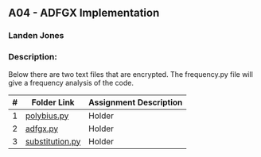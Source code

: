 ##  A04 - ADFGX Implementation
### Landen Jones
### Description: 
Below there are two text files that are encrypted. The frequency.py file will give a frequency analysis of the code. 

|   #   | Folder Link | Assignment Description |
| :---: | ----------- | ---------------------- |
|1|<a href="https://github.com/LandenSJones/4663-Cryptography-Jones/blob/master/Assignments/A04/polybius.py">polybius.py</a>|Holder|
|2|<a href="https://github.com/LandenSJones/4663-Cryptography-Jones/blob/master/Assignments/A04/adfgx.py">adfgx.py</a>|Holder|
|3|<a href="https://github.com/LandenSJones/4663-Cryptography-Jones/blob/master/Assignments/A04/substitution.py">substitution.py</a>|Holder|

